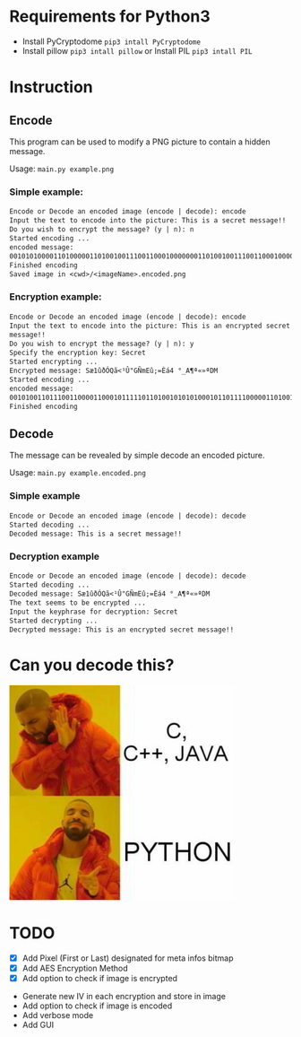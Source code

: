 # Requirements for Python3

- Install PyCryptodome `pip3 intall PyCryptodome`
- Install pillow `pip3 intall pillow` or Install PIL `pip3 intall PIL`


# Instruction
## Encode

This program can be used to modify a PNG picture to contain a hidden message.

Usage: `main.py example.png`


### Simple example:

```
Encode or Decode an encoded image (encode | decode): encode
Input the text to encode into the picture: This is a secret message!!
Do you wish to encrypt the message? (y | n): n
Started encoding ...
encoded message: 001010100001101000001101001001110011000100000001101001001110011000100000001100001000100000001110011001100101001100011001110010001100101001110100000100000001101101001100101001110011001110011001100001001100111001100101000100001000100001
Finished encoding
Saved image in <cwd>/<imageName>.encoded.png
```

### Encryption example:

```
Encode or Decode an encoded image (encode | decode): encode
Input the text to encode into the picture: This is an encrypted secret message!! 
Do you wish to encrypt the message? (y | n): y
Specify the encryption key: Secret
Started encrypting ...
Encrypted message: Sæ1ûðÓQã<¹Û"GÑmEû;=Èá4 °_A¶ª«»ªDM
Started encoding ...
encoded message: 001010011011100110000110001011111011010010101010001011011110000011010011001010001011100011000111100010111001011011011010011001000100010010000001001000111011010001001101101001000101011111011000111011000000101000111101011001000000011111010010010011100001010011110001010001000111100001000010011101000000110100000010000000100000010110000000011111001011111001000001010110110010000010010101010010101011010111011010101010001000100001001101
Finished encoding
```

## Decode

The message can be revealed by simple decode an encoded picture.

Usage: `main.py example.encoded.png`

### Simple example

```
Encode or Decode an encoded image (encode | decode): decode
Started decoding ...
Decoded message: This is a secret message!!
```

### Decryption example

```
Encode or Decode an encoded image (encode | decode): decode
Started decoding ...
Decoded message: Sæ1ûðÓQã<¹Û"GÑmEû;=Èá4 °_A¶ª«»ªDM
The text seems to be encrypted ...
Input the keyphrase for decryption: Secret
Started decrypting ...
Decrypted message: This is an encrypted secret message!!
```

# Can you decode this?

![Python](python.png)

# TODO
- [x] Add Pixel (First or Last) designated for meta infos bitmap
- [x] Add AES Encryption Method
- [x] Add option to check if image is encrypted
- Generate new IV in each encryption and store in image
- Add option to check if image is encoded
- Add verbose mode
- Add GUI
